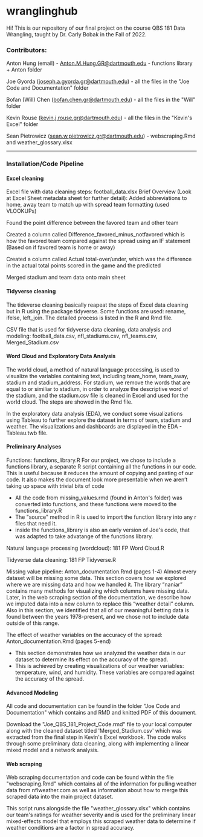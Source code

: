 # wranglinghub
Hi! This is our repository of our final project on the course QBS 181 Data Wrangling, taught by Dr. Carly Bobak in the Fall of 2022. 

### Contributors:
Anton Hung (email) - Anton.M.Hung.GR@dartmouth.edu - functions library + Anton folder

Joe Gyorda (joseph.a.gyorda.gr@dartmouth.edu) - all the files in the "Joe Code and Documentation" folder

Bofan (Will) Chen (bofan.chen.gr@dartmouth.edu) - all the files in the "Will" folder

Kevin Rouse (kevin.j.rouse.gr@dartmouth.edu) - all the files in the "Kevin's Excel" folder

Sean Pietrowicz (sean.w.pietrowicz.gr@dartmouth.edu) - webscraping.Rmd and weather_glossary.xlsx

--------------------------------------------------------------------------------------------------------------------------------
### Installation/Code Pipeline

#### Excel cleaning
Excel file with data cleaning steps: football_data.xlsx
Brief Overview (Look at Excel Sheet metadata sheet for further detail):
Added abbreviations to home, away team to match up with spread team formatting 
(used VLOOKUPs)

Found the point difference between the favored team and other team

Created a column called Difference_favored_minus_notfavored which is how the 
favored team compared against the spread using an IF statement (Based on if
favored team is home or away)

Created a column called Actual total-over/under, which was the difference in the
actual total points scored in the game and the predicted

Merged stadium and team data onto main sheet


#### Tidyverse cleaning
The tideverse cleaning basically reapeat the steps of Excel data cleaning but in R using the package tidyverse. Some functions are used: rename, ifelse, left_join. The detailed process is listed in the R and Rmd file.

CSV file that is used for tidyverse data cleaning, data analysis and modeling: football_data.csv, nfl_stadiums.csv, 
nfl_teams.csv, Merged_Stadium.csv

#### Word Cloud and Exploratory Data Analysis
The world cloud, a method of natural language processing, is used to visualize the variables containing text, including team_home, team_away, stadium and stadium_address. For stadium, we remove the words that are equal to or similiar to stadium, in order to analyze the descriptive word of the stadium, and the stadium.csv file is cleaned in Excel and used for the world cloud. The steps are showed in the Rmd file. 

In the exploratory data analysis (EDA), we conduct some visualizations using Tableau to further explore the dataset in terms of team, stadium and weather. The visualizations and dashboards are displayed in the EDA - Tableau.twb file.

#### Preliminary Analyses
Functions: functions_library.R
For our project, we chose to include a functions library, a separate R script containing all the functions in our code. This is useful because it reduces the amount of copying and pasting of our code. It also makes the document look more presentable when we aren’t taking up space with trivial bits of code
- All the code from missing_values.rmd (found in Anton's folder) was converted into functions, and these functions were moved to the functions_library.R
- The "source" method in R is used to import the function library into any r files that need it.
- inside the functions_library is also an early version of Joe's code, that was adapted to take advatange of the functions library.

Natural language processing (wordcloud): 181 FP Word Cloud.R

Tidyverse data cleaning: 181 FP Tidyverse.R

Missing value pipeline: Anton_documentation.Rmd (pages 1-4)
Almost every dataset will be missing some data. This section covers how we explored where we are missing data and how we handled it.
The library “naniar” contains many methods for visualizing which columns have missing data.
Later, in the web scraping section of the documentation, we describe how we imputed data into a new column to replace this “weather detail” column.
Also in this section, we identified that all of our meaningful betting data is found between the years 1978-present, and we chose not to include data outside of this range.

The effect of weather variables on the accuracy of the spread: Anton_documentation.Rmd (pages 5-end)
- This section demonstrates how we analyzed the weather data in our dataset to determine its effect on the accuracy of the spread.
- This is achieved by creating visualizations of our weather variables: temperature, wind, and humidity. These variables are compared against the accuracy of the spread.

#### Advanced Modeling
All code and documentation can be found in the folder "Joe Code and Documentation" which contains and RMD and knitted PDF of this document.

Download the "Joe_QBS_181_Project_Code.rmd" file to your local computer along with the cleaned dataset titled 'Merged_Stadium.csv' which was extracted from the final step in Kevin's Excel workbook. The code walks through some preliminary data cleaning, along with implementing a linear mixed model and a network analysis.

#### Web scraping
Web scraping documentation and code can be found within the file "webscraping.Rmd" which contains all of the information for pulling weather data from nflweather.com as well as information about how to merge this scraped data into the main project dataset. 

This script runs alongside the file "weather_glossary.xlsx" which contains our team's ratings for weather severity and is used for the preliminary linear mixed-effects model that employs this scraped weather data to determine if weather conditions are a factor in spread accuracy.
